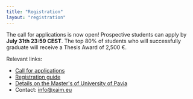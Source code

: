 ```yaml
---
title: "Registration"
layout: "registration"
--- 
```


The call for applications is now open!
Prospective students can apply by **July 31th 23:59 CEST**.
The top 80% of students who will successfully graduate will receive a Thesis Award of 2,500 €.

Relevant links:
- [Call for applications](https://web.unipv.it/wp-content/uploads/2022/05/Call-xAIM.pdf)
- [Registration guide](https://web.unipv.it/wp-content/uploads/2022/05/Screenshots-Registration-Admission-PagoPA-xAIM.pdf)
- [Details on the Master's of University of Pavia](https://web.unipv.it/formazione/master-universitari/master-di-primo-livello/)
- Contact: info@xaim.eu
